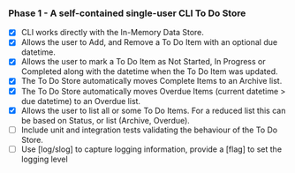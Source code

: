 ### Phase 1 - A self-contained single-user CLI To Do Store

- [x] CLI works directly with the In-Memory Data Store.
- [x] Allows the user to Add, and Remove a To Do Item with an optional due datetime.
- [x] Allows the user to mark a To Do Item as Not Started, In Progress or Completed along with the datetime when the To Do Item was updated.
- [x] The To Do Store automatically moves Complete Items to an Archive list.
- [x] The To Do Store automatically moves Overdue Items (current datetime > due datetime) to an Overdue list.
- [x] Allows the user to list all or some To Do Items.  For a reduced list this can be based on Status, or list (Archive, Overdue).
- [ ] Include unit and integration tests validating the behaviour of the To Do Store.
- [ ] Use [log/slog] to capture logging information, provide a [flag] to set the logging level